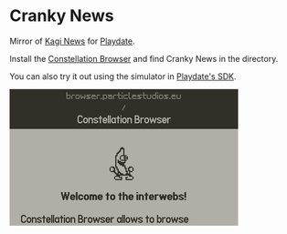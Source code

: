 # Cranky News

Mirror of [Kagi News](https://kite.kagi.com) for [Playdate](https://play.date).

Install the [Constellation Browser](https://browser.particlestudios.eu/) and find Cranky News in the directory. 

You can also try it out using the simulator in [Playdate's SDK](https://play.date/dev/). 

![Demo](./demo.gif) 
